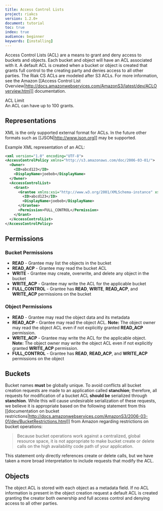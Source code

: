```yaml
---
title: Access Control Lists
project: riakcs
version: 1.2.0+
document: tutorial
toc: true
index: true
audience: beginner
keywords: [installing]
---
```


Access Control Lists (ACL) are a means to grant and deny access to buckets and objects. Each bucket and object will have an ACL associated with it. A default ACL is created when a bucket or object is created that grants full control to the creating party and denies access to all other parties. The Riak CS ACLs are modeled after S3 ACLs. For more information, see the Amazon  [[Access Control List Overview|http://docs.amazonwebservices.com/AmazonS3/latest/dev/ACLOverview.html]] documentation.

<div class="info"><div class="title">ACL Limit</div>An ACL can have up to 100 grants.</div>

## Representations
XML is the only supported external format for ACLs. In the future other formats such as [[JSON|http://www.json.org]] may be supported.

Example XML representation of an ACL:

```xml
<xml version="1.0" encoding="UTF-8">
<AccessControlPolicy xmlns="http://s3.amazonaws.com/doc/2006-03-01/">
  <Owner>
    <ID>abcd123</ID>
    <DisplayName>joebob</DisplayName>
  </Owner>
  <AccessControlList>
    <Grant>
      <Grantee xmlns:xsi="http://www.w3.org/2001/XMLSchema-instance" xsi:type="Canonical User">
        <ID>abcd123</ID>
        <DisplayName>joebob</DisplayName>
      </Grantee>
      <Permission>FULL_CONTROL</Permission>
    </Grant>
  </AccessControlList>
</AccessControlPolicy>
```

## Permissions

### Bucket Permissions
* **READ** - Grantee may list the objects in the bucket
* **READ_ACP** - Grantee may read the bucket ACL
* **WRITE** - Grantee may create, overwrite, and delete any object in the bucket
* **WRITE_ACP** - Grantee may write the ACL for the applicable bucket
* **FULL_CONTROL** - Grantee has **READ**, **WRITE**, **READ_ACP**, and **WRITE_ACP** permissions on the bucket

### Object Permissions
* **READ** - Grantee may read the object data and its metadata
* **READ_ACP** - Grantee may read the object ACL.  **Note:** The object owner may read the object ACL even if not explicitly granted  **READ_ACP** permission.
* **WRITE_ACP** - Grantee may write the ACL for the applicable object.  **Note:** The object owner may write the object ACL even if not explicitly granted  **WRITE_ACP** permission.
* **FULL_CONTROL** - Grantee has  **READ**,  **READ_ACP**, and  **WRITE_ACP** permissions on the object

## Buckets
Bucket names **must** be globally unique. To avoid conflicts all bucket creation requests are made to an application called **stanchion**; therefore, all requests for modification of a bucket ACL **should be** serialized through **stanchion**. While this will cause undesirable serialization of these requests, we believe it is appropriate based on the following statement from this [[documentation on bucket restrictions|http://docs.amazonwebservices.com/AmazonS3/2006-03-01/dev/BucketRestrictions.html]] from Amazon regarding restrictions on bucket operations:

<blockquote>Because bucket operations work against a centralized, global resource space, it is not appropriate to make bucket create or delete calls on the high availability code path of your application.</blockquote>

This statement only directly references create or delete calls, but we have taken a more broad interpretation to include requests that modify the ACL.

## Objects
The object ACL is stored with each object as a metadata field. If no ACL information is present in the object creation request a default ACL is created granting the creator both ownership and full access control and denying access to all other parties.
